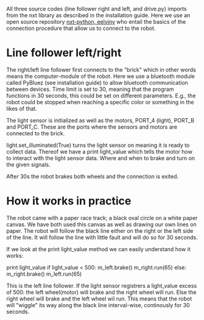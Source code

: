 All three source codes (line follower right and left, and drive.py) imports from the nxt library as described in the installation guide. Here we use an open source repository [nxt-python, eelviny](https://github.com/eelviny/nxt-python) who entail the basics of the connection procedure that allow us to connect to the robot.

# Line follower left/right

The right/left line follower first connects to the "brick" which in other words means the computer-module of the robot.
Here we use a bluetooth module called PyBluez (see installation guide) to allow bluetooth communication between devices.
Time limit is set to 30, meaning that the program functions in 30 seconds, this could be set on different parameters. E.g., the robot could be stopped when reaching a specific color or something in the likes of that.

The light sensor is initialized as well as the motors, PORT_4 (light), PORT_B and PORT_C. These are the ports where the sensors and motors are connected to the brick.

light.set_illuminated(True) turns the light sensor on meaning it is ready to collect data.
Thereof we have a print light_value which tells the motor how to interact with the light sensor data. Where and when to brake and turn on the given signals. 

After 30s the robot brakes both wheels and the connection is exited.

# How it works in practice

The robot came with a paper race track; a black oval circle on a white paper canvas. We have both used this canvas as well as drawing our own lines on paper. 
The robot will follow the black line either on the right or the left side of the line. It will follow the line with little fault and will do so for 30 seconds. 

If we look at the print light_value method we can easily understand how it works:

print light_value
    if light_value < 500:
        m_left.brake()
        m_right.run(65)
    else:
        m_right.brake()
        m_left.run(65)
             
This is the left line follower. If the light sensor registrers a light_value excess of 500: the left wheel(motor) will brake and the right wheel will run. Else the right wheel will brake and the left wheel wil run. 
This means that the robot will "wiggle" its way along the black line interval-wise, continously for 30 seconds.



